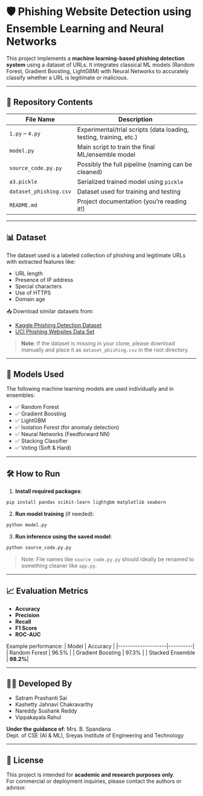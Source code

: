 # 🛡️ Phishing Website Detection using Ensemble Learning and Neural Networks

This project implements a **machine learning-based phishing detection system** using a dataset of URLs. It integrates classical ML models (Random Forest, Gradient Boosting, LightGBM) with Neural Networks to accurately classify whether a URL is legitimate or malicious.

---

## 📁 Repository Contents

| File Name             | Description |
|----------------------|-------------|
| `1.py` – `4.py`       | Experimental/trial scripts (data loading, testing, training, etc.) |
| `model.py`            | Main script to train the final ML/ensemble model |
| `source_code.py.py`   | Possibly the full pipeline (naming can be cleaned) |
| `a3.pickle`           | Serialized trained model using `pickle` |
| `dataset_phishing.csv`| Dataset used for training and testing |
| `README.md`           | Project documentation (you’re reading it!) |

---

## 📊 Dataset

The dataset used is a labeled collection of phishing and legitimate URLs with extracted features like:
- URL length
- Presence of IP address
- Special characters
- Use of HTTPS
- Domain age

📥 Download similar datasets from:
- [Kaggle Phishing Detection Dataset](https://www.kaggle.com/datasets/madhan123/phishing-detection-dataset)
- [UCI Phishing Websites Data Set](https://archive.ics.uci.edu/ml/datasets/phishing+websites)

> **Note**: If the dataset is missing in your clone, please download manually and place it as `dataset_phishing.csv` in the root directory.

---

## 🧠 Models Used

The following machine learning models are used individually and in ensembles:

- ✅ Random Forest
- ✅ Gradient Boosting
- ✅ LightGBM
- ✅ Isolation Forest (for anomaly detection)
- ✅ Neural Networks (Feedforward NN)
- ✅ Stacking Classifier
- ✅ Voting (Soft & Hard)

---

## 🛠️ How to Run

1. **Install required packages**:
```bash
pip install pandas scikit-learn lightgbm matplotlib seaborn
```

2. **Run model training** (if needed):
```bash
python model.py
```

3. **Run inference using the saved model**:
```bash
python source_code.py.py
```

> Note: File names like `source_code.py.py` should ideally be renamed to something cleaner like `app.py`.

---

## 📈 Evaluation Metrics

- **Accuracy**
- **Precision**
- **Recall**
- **F1 Score**
- **ROC-AUC**

Example performance:
| Model               | Accuracy |
|--------------------|----------|
| Random Forest       | 96.5%    |
| Gradient Boosting   | 97.3%    |
| Stacked Ensemble    | **98.2%**|

---

## 👩‍💻 Developed By

- Satram Prashanti Sai  
- Kashetty Jahnavi Chakravarthy  
- Nareddy Sushank Reddy  
- Vippakayala Rahul

**Under the guidance of**: Mrs. B. Spandana  
Dept. of CSE (AI & ML), Sreyas Institute of Engineering and Technology

---

## 📜 License

This project is intended for **academic and research purposes only**.  
For commercial or deployment inquiries, please contact the authors or advisor.


